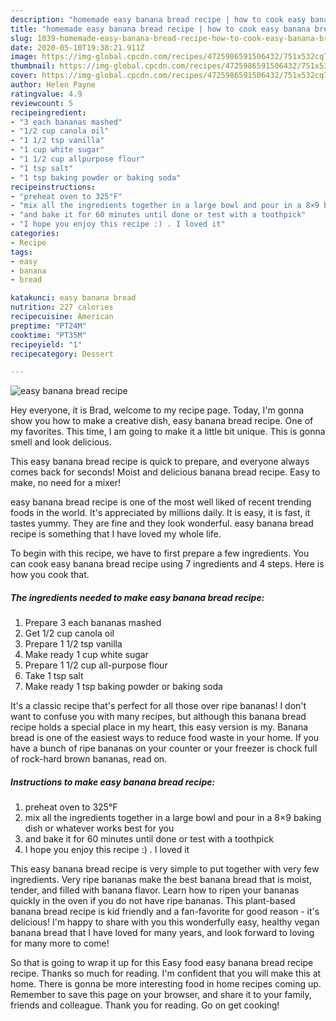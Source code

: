 ```yaml
---
description: "homemade easy banana bread recipe | how to cook easy banana bread recipe"
title: "homemade easy banana bread recipe | how to cook easy banana bread recipe"
slug: 1039-homemade-easy-banana-bread-recipe-how-to-cook-easy-banana-bread-recipe
date: 2020-05-10T19:38:21.911Z
image: https://img-global.cpcdn.com/recipes/4725986591506432/751x532cq70/easy-banana-bread-recipe-recipe-main-photo.jpg
thumbnail: https://img-global.cpcdn.com/recipes/4725986591506432/751x532cq70/easy-banana-bread-recipe-recipe-main-photo.jpg
cover: https://img-global.cpcdn.com/recipes/4725986591506432/751x532cq70/easy-banana-bread-recipe-recipe-main-photo.jpg
author: Helen Payne
ratingvalue: 4.9
reviewcount: 5
recipeingredient:
- "3 each bananas mashed"
- "1/2 cup canola oil"
- "1 1/2 tsp vanilla"
- "1 cup white sugar"
- "1 1/2 cup allpurpose flour"
- "1 tsp salt"
- "1 tsp baking powder or baking soda"
recipeinstructions:
- "preheat oven to 325°F"
- "mix all the ingredients together in a large bowl and pour in a 8×9 baking dish or whatever works best for you"
- "and bake it for 60 minutes until done or test with a toothpick"
- "I hope you enjoy this recipe :) . I loved it"
categories:
- Recipe
tags:
- easy
- banana
- bread

katakunci: easy banana bread 
nutrition: 227 calories
recipecuisine: American
preptime: "PT24M"
cooktime: "PT35M"
recipeyield: "1"
recipecategory: Dessert

---
```



![easy banana bread recipe](https://img-global.cpcdn.com/recipes/4725986591506432/751x532cq70/easy-banana-bread-recipe-recipe-main-photo.jpg)

Hey everyone, it is Brad, welcome to my recipe page. Today, I'm gonna show you how to make a creative dish, easy banana bread recipe. One of my favorites. This time, I am going to make it a little bit unique. This is gonna smell and look delicious.

This easy banana bread recipe is quick to prepare, and everyone always comes back for seconds! Moist and delicious banana bread recipe. Easy to make, no need for a mixer!

easy banana bread recipe is one of the most well liked of recent trending foods in the world. It's appreciated by millions daily. It is easy, it is fast, it tastes yummy. They are fine and they look wonderful. easy banana bread recipe is something that I have loved my whole life.


To begin with this recipe, we have to first prepare a few ingredients. You can cook easy banana bread recipe using 7 ingredients and 4 steps. Here is how you cook that.

<!--inarticleads1-->

##### The ingredients needed to make easy banana bread recipe:

1. Prepare 3 each bananas mashed
1. Get 1/2 cup canola oil
1. Prepare 1 1/2 tsp vanilla
1. Make ready 1 cup white sugar
1. Prepare 1 1/2 cup all-purpose flour
1. Take 1 tsp salt
1. Make ready 1 tsp baking powder or baking soda


It&#39;s a classic recipe that&#39;s perfect for all those over ripe bananas! I don&#39;t want to confuse you with many recipes, but although this banana bread recipe holds a special place in my heart, this easy version is my. Banana bread is one of the easiest ways to reduce food waste in your home. If you have a bunch of ripe bananas on your counter or your freezer is chock full of rock-hard brown bananas, read on. 

<!--inarticleads2-->

##### Instructions to make easy banana bread recipe:

1. preheat oven to 325°F
1. mix all the ingredients together in a large bowl and pour in a 8×9 baking dish or whatever works best for you
1. and bake it for 60 minutes until done or test with a toothpick
1. I hope you enjoy this recipe :) . I loved it


This easy banana bread recipe is very simple to put together with very few ingredients. Very ripe bananas make the best banana bread that is moist, tender, and filled with banana flavor. Learn how to ripen your bananas quickly in the oven if you do not have ripe bananas. This plant-based banana bread recipe is kid friendly and a fan-favorite for good reason - it&#39;s delicious! I&#39;m happy to share with you this wonderfully easy, healthy vegan banana bread that I have loved for many years, and look forward to loving for many more to come! 

So that is going to wrap it up for this Easy food easy banana bread recipe recipe. Thanks so much for reading. I'm confident that you will make this at home. There is gonna be more interesting food in home recipes coming up. Remember to save this page on your browser, and share it to your family, friends and colleague. Thank you for reading. Go on get cooking!
